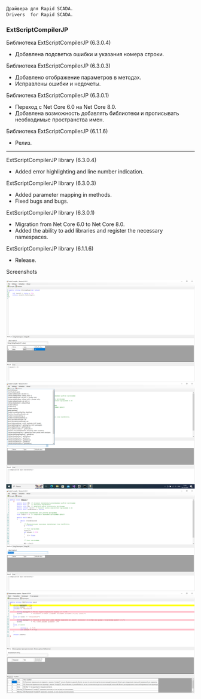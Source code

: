	Драйвера для Rapid SCADA.
	Drivers  for Rapid SCADA.


	
### ExtScriptCompilerJP
Библиотека ExtScriptCompilerJP (6.3.0.4)
- Добавлена подсветка ошибки и указания номера строки.

Библиотека ExtScriptCompilerJP (6.3.0.3)
- Добавлено отображение параметров в методах.
- Исправлены ошибки и недочеты.

Библиотека ExtScriptCompilerJP (6.3.0.1)
- Переход с Net Core 6.0 на Net Core 8.0.
- Добавлена возможность добавлять библиотеки и прописывать необходимые пространства имен.

Библиотека ExtScriptCompilerJP (6.1.1.6)
- Релиз.
---------------------------------------------------------------------------
ExtScriptCompilerJP library (6.3.0.4)
- Added error highlighting and line number indication.

ExtScriptCompilerJP library (6.3.0.3)
- Added parameter mapping in methods.
- Fixed bugs and bugs.

ExtScriptCompilerJP library (6.3.0.1)
- Migration from Net Core 6.0 to Net Core 8.0.
- Added the ability to add libraries and register the necessary namespaces.

ExtScriptCompilerJP library (6.1.1.6)
- Release.


Screenshots

![ExtScriptCompilerJP](https://raw.githubusercontent.com/JurasskPark/RapidScada_v6/master/SharewareDrivers/ScadaAdmin/ScriptCompilerJP/Source/ExtScriptCompilerJP_000.png)
![ExtScriptCompilerJP](https://raw.githubusercontent.com/JurasskPark/RapidScada_v6/master/SharewareDrivers/ScadaAdmin/ScriptCompilerJP/Source/ExtScriptCompilerJP_001.png)
![ExtScriptCompilerJP](https://raw.githubusercontent.com/JurasskPark/RapidScada_v6/master/SharewareDrivers/ScadaAdmin/ScriptCompilerJP/Source/ExtScriptCompilerJP_002.png)
![ExtScriptCompilerJP](https://raw.githubusercontent.com/JurasskPark/RapidScada_v6/master/SharewareDrivers/ScadaAdmin/ScriptCompilerJP/Source/ExtScriptCompilerJP_003.png)
